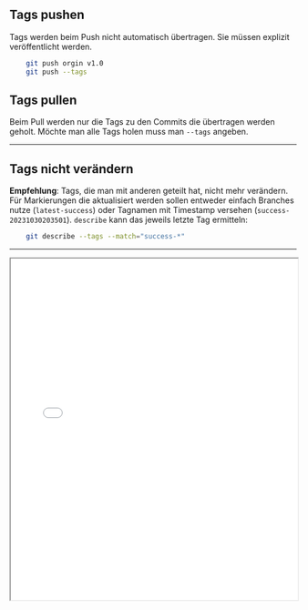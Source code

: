 ## Tags pushen

Tags werden beim Push nicht automatisch übertragen.
Sie müssen explizit veröffentlicht werden.

```bash
    git push orgin v1.0
    git push --tags
```

## Tags pullen

Beim Pull werden nur die Tags zu den Commits die übertragen werden geholt.
Möchte man alle Tags holen muss man `--tags` angeben.

---

## Tags nicht verändern

**Empfehlung**: Tags, die man mit anderen geteilt hat, nicht mehr verändern.
Für Markierungen die aktualisiert werden sollen entweder einfach Branches nutze (`latest-success`)
oder Tagnamen mit Timestamp versehen (`success-20231030203501`). 
`describe` kann das jeweils letzte Tag ermitteln:

```bash
    git describe --tags --match="success-*"
```

---

<iframe src="markdown-git-uebungen/aufgabe-zusammenarbeit-tags.html" width="100%" height="600px" ></iframe>

